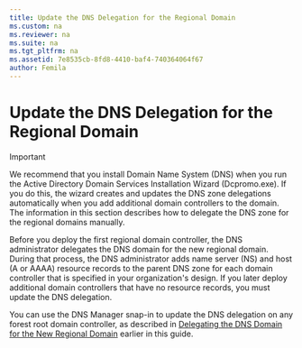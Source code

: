 ```yaml
---
title: Update the DNS Delegation for the Regional Domain
ms.custom: na
ms.reviewer: na
ms.suite: na
ms.tgt_pltfrm: na
ms.assetid: 7e8535cb-8fd8-4410-baf4-740364064f67
author: Femila
---
```

# Update the DNS Delegation for the Regional Domain
  
> [!IMPORTANT]  
> We recommend that you install Domain Name System \(DNS\) when you run the Active Directory Domain Services Installation Wizard \(Dcpromo.exe\). If you do this, the wizard creates and updates the DNS zone delegations automatically when you add additional domain controllers to the domain. The information in this section describes how to delegate the DNS zone for the regional domains manually.  
  
Before you deploy the first regional domain controller, the DNS administrator delegates the DNS domain for the new regional domain. During that process, the DNS administrator adds name server \(NS\) and host \(A or AAAA\) resource records to the parent DNS zone for each domain controller that is specified in your organization's design. If you later deploy additional domain controllers that have no resource records, you must update the DNS delegation.  
  
You can use the DNS Manager snap\-in to update the DNS delegation on any forest root domain controller, as described in [Delegating the DNS Domain for the New Regional Domain](../Topic/Delegating-the-DNS-Domain-for-the-New-Regional-Domain.md) earlier in this guide.  
  
